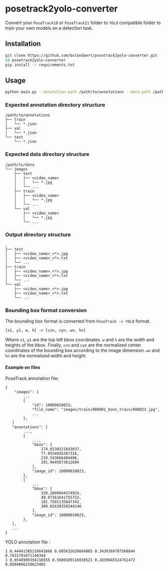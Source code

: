 # posetrack2yolo-converter
Convert your `PoseTrack18` or `PoseTrack21` folder to `YOLO` compatible folder to train your own models on a detection task.

## Installation
```bash
git clone https://github.com/bstandaert/posetrack2yolo-converter.git
cd posetrack2yolo-converter
pip install -r requirements.txt
```

## Usage
```bash
python main.py --annotation-path /path/to/annotations --data-path /path/to/data --output-path /path/to/output
```

### Expected annotation directory structure

```text
/path/to/annotations
├── train
│   └── *.json
├── val
│   └── *.json
└── test
    └── *.json
```

### Expected data directory structure

```text
/path/to/data
└── images
    ├── test
    │   ├── <video_name>
    │   │   └── *.jpg
    │   └── ...
    ├── train
    │   ├── <video_name>
    │   │   └── *.jpg
    │   └── ...
    └── val
        ├── <video_name>
        │   └── *.jpg
        └── ...
```

### Output directory structure

```text
.
├── test
│   ├── <video_name>_<*>.jpg
│   ├── <video_name>_<*>.txt
│   └── ...
├── train
│   ├── <video_name>_<*>.jpg
│   ├── <video_name>_<*>.txt
│   └── ...
└── val
    ├── <video_name>_<*>.jpg
    ├── <video_name>_<*>.txt
    └── ...
```

### Bounding box format conversion

The bounding box format is converted from `PoseTrack -> YOLO` format. 

```text
[x1, y1, w, h] -> [cxn, cyn, wn, hn]
```

Where `x1`, `y1` are the top left bbox coordinates. `w` and `h` are the width and heights of the bbox.
Finally, `cxn` and `cyn` are the normalized center coordinates of the bounding box according to the image dimension.
`wn` and `hn` are the normalized width and height.

#### Example on files

PoseTrack annotation file:
```text
{
    "images": [
        ...
        {
            "id": 10000010023,
            "file_name": "images/train/000001_bonn_train/000023.jpg",
            ...
        },
   ]
   "annotations": [
        ...,
        {
            ...,
            "bbox": [
                174.6530321843037,
                77.0554926387316,
                219.543666404406,
                281.9445073612684
            ],
            "image_id": 10000010023,
        },
        {
            ...
            "bbox": [
                328.2609044374924,
                49.97361641755753,
                181.7501135847342,
                309.02638358244246
            ],
            "image_id": 10000010023,
        },
   ],
   ...
}
```

YOLO annotation file :
```text
1 0.44441385216641666 0.605632628664905 0.3430369787568844 0.7831791871146344
1 0.6548999394216555 0.5680189116910521 0.2839845524761472 0.8584066210623402
```